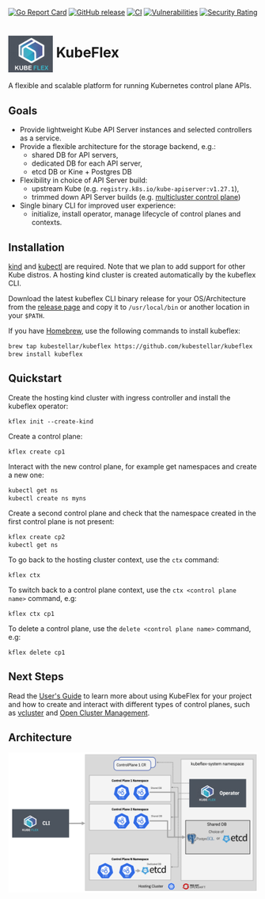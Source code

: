 [![Go Report Card](https://goreportcard.com/badge/github.com/kubestellar/kubeflex)](https://goreportcard.com/report/github.com/kubestellar/kubeflex) 
[![GitHub release](https://img.shields.io/github/release/kubestellar/kubeflex/all.svg?style=flat-square)](https://github.com/kubestellar/kubeflex/releases)
[![CI](https://github.com/kubestellar/kubeflex/actions/workflows/ci.yaml/badge.svg)](https://github.com/kubestellar/kubeflex/actions/workflows/ci.yaml)
[![Vulnerabilities](https://sonarcloud.io/api/project_badges/measure?project=kubestellar_kubeflex&metric=vulnerabilities)](https://sonarcloud.io/summary/new_code?id=kubestellar_kubeflex)
[![Security Rating](https://sonarcloud.io/api/project_badges/measure?project=kubestellar_kubeflex&metric=security_rating)](https://sonarcloud.io/summary/new_code?id=kubestellar_kubeflex)

# <img alt="Logo" width="90px" src="./docs/images/kubeflex-logo.png" style="vertical-align: middle;" />  KubeFlex

A flexible and scalable platform for running Kubernetes control plane APIs.

## Goals

- Provide lightweight Kube API Server instances and selected controllers as a service.
- Provide a flexible architecture for the storage backend, e.g.:
    - shared DB for API servers,
    - dedicated DB for each API server,
    - etcd DB or Kine + Postgres DB
- Flexibility in choice of API Server build:
    - upstream Kube (e.g. `registry.k8s.io/kube-apiserver:v1.27.1`),    
    - trimmed down API Server builds (e.g. [multicluster control plane](https://github.com/open-cluster-management-io/multicluster-controlplane))
- Single binary CLI for improved user experience:
    - initialize, install operator, manage lifecycle of control planes and contexts.

## Installation

[kind](https://kind.sigs.k8s.io) and [kubectl](https://kubernetes.io/docs/tasks/tools/) are 
required. Note that we plan to add support for other Kube distros. A hosting kind cluster 
is created automatically by the kubeflex CLI.

Download the latest kubeflex CLI binary release for your OS/Architecture from the 
[release page](https://github.com/kubestellar/kubeflex/releases) and copy it
to `/usr/local/bin` or another location in your `$PATH`.

If you have [Homebrew](https://brew.sh), use the following commands to install kubeflex:

```shell
brew tap kubestellar/kubeflex https://github.com/kubestellar/kubeflex
brew install kubeflex
```

## Quickstart

Create the hosting kind cluster with ingress controller and install 
the kubeflex operator:

```shell
kflex init --create-kind
```

Create a control plane:

```shell 
kflex create cp1
```

Interact with the new control plane, for example get namespaces and create a new one:

```shell
kubectl get ns
kubectl create ns myns
```

Create a second control plane and check that the namespace created in the
first control plane is not present:

```shell
kflex create cp2
kubectl get ns
```

To go back to the hosting cluster context, use the `ctx` command:

```shell
kflex ctx
```

To switch back to a control plane context, use the 
`ctx <control plane name>` command, e.g:

```shell
kflex ctx cp1
```

To delete a control plane, use the `delete <control plane name>` command, e.g:

```shell
kflex delete cp1
```

## Next Steps

Read the [User's Guide](docs/users.md) to learn more about using KubeFlex for your project
and how to create and interact with different types of control planes, such as 
[vcluster](https://www.vcluster.com) and [Open Cluster Management](https://github.com/open-cluster-management-io/multicluster-controlplane).

## Architecture

![image info](./docs/images/kubeflex-arch.png)
